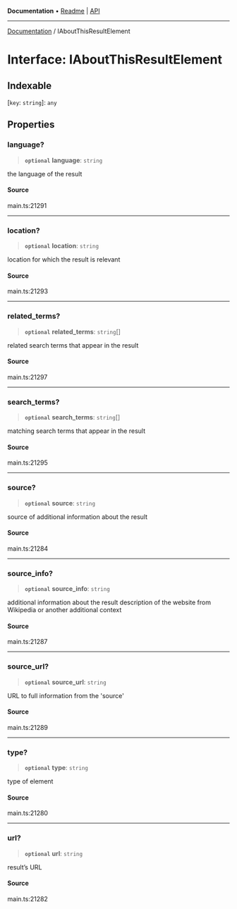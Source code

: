 **Documentation** • [Readme](../README.md) \| [API](../globals.md)

***

[Documentation](../README.md) / IAboutThisResultElement

# Interface: IAboutThisResultElement

## Indexable

 \[`key`: `string`\]: `any`

## Properties

### language?

> **`optional`** **language**: `string`

the language of the result

#### Source

main.ts:21291

***

### location?

> **`optional`** **location**: `string`

location for which the result is relevant

#### Source

main.ts:21293

***

### related\_terms?

> **`optional`** **related\_terms**: `string`[]

related search terms that appear in the result

#### Source

main.ts:21297

***

### search\_terms?

> **`optional`** **search\_terms**: `string`[]

matching search terms that appear in the result

#### Source

main.ts:21295

***

### source?

> **`optional`** **source**: `string`

source of additional information about the result

#### Source

main.ts:21284

***

### source\_info?

> **`optional`** **source\_info**: `string`

additional information about the result
description of the website from Wikipedia or another additional context

#### Source

main.ts:21287

***

### source\_url?

> **`optional`** **source\_url**: `string`

URL to full information from the 'source'

#### Source

main.ts:21289

***

### type?

> **`optional`** **type**: `string`

type of element

#### Source

main.ts:21280

***

### url?

> **`optional`** **url**: `string`

result’s URL

#### Source

main.ts:21282
